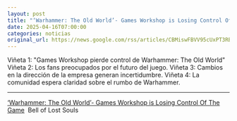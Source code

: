 ```yaml
---
layout: post
title: "‘Warhammer: The Old World’- Games Workshop is Losing Control Of The Game - Bell of Lost Souls"
date: 2025-04-16T07:00:00
categories: noticias
original_url: https://news.google.com/rss/articles/CBMiswFBVV95cUxPT3RBeFJJemRiS2k3ZGpDQ0MxZExnbndnTmpVek5JV1pud3FvQVBMMjIwaldyZTFCZTY2R3c1MHhqZWc2ZDV2aHQwcGNxLWdWYm9TQ1EzSjV1MXpkdGE3Ylh0TjJSVEMtZFoyZ1k3ZWVhcE1XbHhQV1lWdThWUHBDajVZNGxWd1p6cklZSTljTGZobVY2X2l4SF91Y09KR0M1ZjBYRXgxMUkxUWw1b24tUTFGMA?oc=5
---
```



Viñeta 1: "Games Workshop pierde control de Warhammer: The Old World"
Viñeta 2: Los fans preocupados por el futuro del juego.
Viñeta 3: Cambios en la dirección de la empresa generan incertidumbre.
Viñeta 4: La comunidad espera claridad sobre el rumbo de Warhammer.


---


[‘Warhammer: The Old World’- Games Workshop is Losing Control Of The Game](https://news.google.com/rss/articles/CBMiswFBVV95cUxPT3RBeFJJemRiS2k3ZGpDQ0MxZExnbndnTmpVek5JV1pud3FvQVBMMjIwaldyZTFCZTY2R3c1MHhqZWc2ZDV2aHQwcGNxLWdWYm9TQ1EzSjV1MXpkdGE3Ylh0TjJSVEMtZFoyZ1k3ZWVhcE1XbHhQV1lWdThWUHBDajVZNGxWd1p6cklZSTljTGZobVY2X2l4SF91Y09KR0M1ZjBYRXgxMUkxUWw1b24tUTFGMA?oc=5)  Bell of Lost Souls